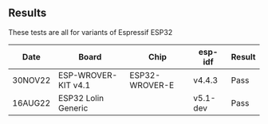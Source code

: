 ## Results

These tests are all for variants of Espressif ESP32

|   Date  | Board                | Chip           | esp-idf  | Result |
| ------- | -------------------- | -------------- | -------  | ------ |
| 30NOV22 | ESP-WROVER-KIT v4.1  | ESP32-WROVER-E | v4.4.3   | Pass   |
| 16AUG22 | ESP32 Lolin Generic  |                | v5.1-dev | Pass   |